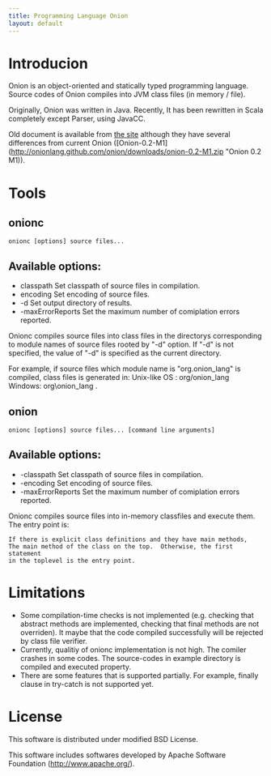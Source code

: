 ```yaml
---
title: Programming Language Onion
layout: default
---
```

# Introducion

Onion is an object-oriented and statically typed programming language. Source
codes of Onion compiles into JVM class files (in memory / file).

Originally, Onion was written in Java.  Recently, It has been rewritten in Scala
completely except Parser, using JavaCC.

Old document is available from [the site](http://sourceforge.jp/projects/onion-language/howto/usage "Old document")
although they have several differences from current Onion ([Onion-0.2-M1](http://onionlang.github.com/onion/downloads/onion-0.2-M1.zip "Onion 0.2 M1)).

# Tools

## onionc

    onionc [options] source files...

##  Available options:
+ classpath <classpath> Set classpath of source files in compilation.
+ encoding <encoding> Set encoding of source files.
+ -d <output directory> Set output directory of results.
+ -maxErrorReports <error count> Set the maximum number of comiplation errors reported.

Onionc compiles source files into class files in the directorys corresponding to module names
of source files rooted by "-d" option.  If "-d" is not specified, the value of "-d" is specified as the current directory.

For example, if source files which module name is "org.onion_lang"
is compiled, class files is generated in:
  Unix-like OS : org/onion_lang
  Windows: org\onion_lang
.

## onion

    onionc [options] source files... [command line arguments]

## Available options:
+ -classpath <classpath> Set classpath of source files in compilation.
+ -encoding <encoding> Set encoding of source files.
+ -maxErrorReports <error count> Set the maximum number of comiplation errors reported.

Onionc compiles source files into in-memory classfiles and execute them.  The entry
point is:

    If there is explicit class definitions and they have main methods,
    The main method of the class on the top.  Otherwise, the first statement
    in the toplevel is the entry point.

# Limitations

+ Some compilation-time checks is not implemented  (e.g.
  checking that abstract methods are implemented, checking that
  final methods are not overriden).  It maybe that the code compiled
  successfully will be rejected by class file verifier.
+ Currently, qualitiy of onionc implementation is not high.  The comiler
  crashes in some codes.  The source-codes in example directory is
  compiled and executed property.
+ There are some features that is supported partially.
  For example, finally clause in try-catch is not supported yet.

# License

This software is distributed under modified BSD License.

This software includes softwares developed by 
Apache Software Foundation (http://www.apache.org/).
